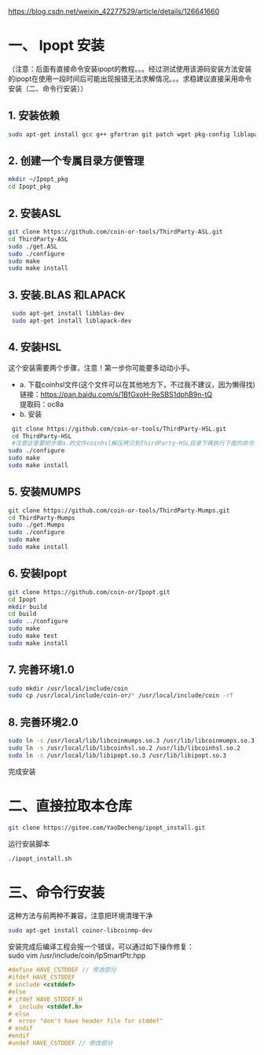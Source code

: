 https://blog.csdn.net/weixin_42277529/article/details/126641660

# 一、 Ipopt 安装
（注意：后面有直接命令安装ipopt的教程。。。经过测试使用该源码安装方法安装的ipopt在使用一段时间后可能出现报错无法求解情况。。。求稳建议直接采用命令安装（二、命令行安装））
## 1. 安装依赖
```bash
sudo apt-get install gcc g++ gfortran git patch wget pkg-config liblapack-dev libmetis-dev
```
## 2. 创建一个专属目录方便管理
```bash
mkdir ~/Ipopt_pkg
cd Ipopt_pkg
```

## 2. 安装ASL
```bash
git clone https://github.com/coin-or-tools/ThirdParty-ASL.git
cd ThirdParty-ASL
sudo ./get.ASL
sudo ./configure
sudo make
sudo make install
```
## 3. 安装.BLAS 和LAPACK
```bash
 sudo apt-get install libblas-dev 
 sudo apt-get install liblapack-dev 
```
## 4. 安装HSL
这个安装需要两个步骤，注意！第一步你可能要多动动小手。

* a. 下载coinhsl文件(这个文件可以在其他地方下，不过我不建议，因为懒得找)   
链接：https://pan.baidu.com/s/1BfGxoH-ReSBS1dphB9n-tQ   
提取码：oc8a   
* b. 安装
```bash
 git clone https://github.com/coin-or-tools/ThirdParty-HSL.git
 cd ThirdParty-HSL
 #注意这里要把步骤a.的文件coinhsl解压拷贝到ThirdParty-HSL目录下再执行下面的命令
sudo ./configure
sudo make
sudo make install
```
## 5. 安装MUMPS
```bash
git clone https://github.com/coin-or-tools/ThirdParty-Mumps.git
cd ThirdParty-Mumps
sudo ./get.Mumps
sudo ./configure
sudo make
sudo make install
```
## 6. 安装Ipopt
```bash
git clone https://github.com/coin-or/Ipopt.git
cd Ipopt
mkdir build
cd build
sudo ../configure
sudo make
sudo make test
sudo make install
```
## 7. 完善环境1.0
```bash
sudo mkdir /usr/local/include/coin
sudo cp /usr/local/include/coin-or/* /usr/local/include/coin -rf
```
## 8. 完善环境2.0
```bash
sudo ln -s /usr/local/lib/libcoinmumps.so.3 /usr/lib/libcoinmumps.so.3
sudo ln -s /usr/local/lib/libcoinhsl.so.2 /usr/lib/libcoinhsl.so.2
sudo ln -s /usr/local/lib/libipopt.so.3 /usr/lib/libipopt.so.3
```
完成安装

# 二、直接拉取本仓库
```bash
git clone https://gitee.com/YaoDecheng/ipopt_install.git
```
运行安装脚本  
```bash
./ipopt_install.sh
```

# 三、命令行安装
这种方法与前两种不兼容，注意把环境清理干净
```bash
sudo apt-get install coinor-libcoinmp-dev 
```
安装完成后编译工程会报一个错误，可以通过如下操作修复：  
sudo vim /usr/include/coin/IpSmartPtr.hpp  
```c++
#define HAVE_CSTDDEF // 修改部分
#ifdef HAVE_CSTDDEF
# include <cstddef>
#else
# ifdef HAVE_STDDEF_H
#  include <stddef.h>
# else
#  error "don't have header file for stddef"
# endif
#endif
#undef HAVE_CSTDDEF // 修改部分
```
